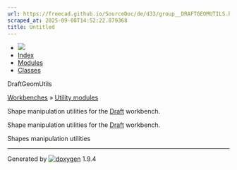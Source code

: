 ```yaml
---
url: https://freecad.github.io/SourceDoc/de/d33/group__DRAFTGEOMUTILS.html
scraped_at: 2025-09-08T14:52:22.879368
title: Untitled
---
```


  * [ ![](https://www.freecad.org/svg/logo-freecad.svg) ](https://freecadweb.org "FreeCAD")
  * [Index](../../index.html "Index")
  * [Modules](../../modules.html "Modules list")
  * [Classes](../../annotated.html "Annotated list")

DraftGeomUtils

[Workbenches](../../d2/df2/group__WORKBENCHES.html) » [Utility
modules](../../da/d56/group__UTILITIES.html)

Shape manipulation utilities for the [Draft](../../d4/d1a/namespaceDraft.html)
workbench.

Shape manipulation utilities for the [Draft](../../d4/d1a/namespaceDraft.html)
workbench.

Shapes manipulation utilities

* * *

Generated by
[![doxygen](../../doxygen.svg)](https://www.doxygen.org/index.html) 1.9.4

